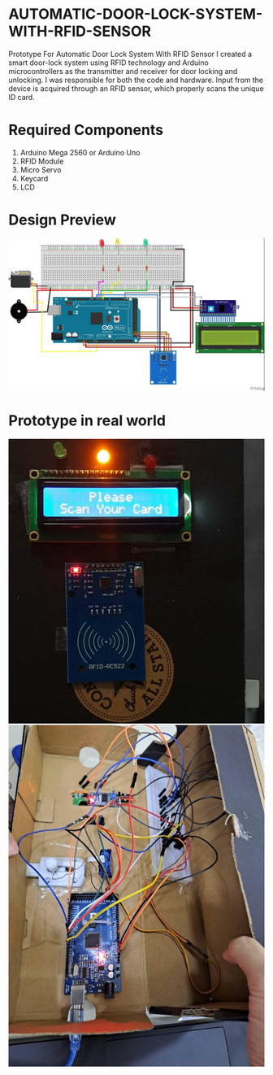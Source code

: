 # AUTOMATIC-DOOR-LOCK-SYSTEM-WITH-RFID-SENSOR
Prototype For Automatic Door Lock System With RFID Sensor
I created a smart door-lock system using RFID technology and Arduino microcontrollers as the transmitter and receiver for door locking and unlocking. I was responsible for both the code and hardware. Input from the device is acquired through an RFID sensor, which properly scans the unique ID card.
# Required Components
1. Arduino Mega 2560 or Arduino Uno
2. RFID Module
3. Micro Servo
4. Keycard
5. LCD
# Design Preview
![alt text](https://github.com/Bintang-Satwika/AUTOMATIC-DOOR-LOCK-SYSTEM-WITH-RFID-SENSOR/blob/c8415bbb903748f556aa17c7a9cee81db8877475/images/Final%20Project%20Report.jpg?raw=true)
# Prototype in real world
![alt text](https://github.com/Bintang-Satwika/AUTOMATIC-DOOR-LOCK-SYSTEM-WITH-RFID-SENSOR/blob/600552eae53ee546788b0613566c0c7492dadf78/images/Final%20Project%20Report_3.jpg?raw=true)
![alt text](https://github.com/Bintang-Satwika/AUTOMATIC-DOOR-LOCK-SYSTEM-WITH-RFID-SENSOR/blob/600552eae53ee546788b0613566c0c7492dadf78/images/Final%20Project%20Report_2.jpg?raw=true)

